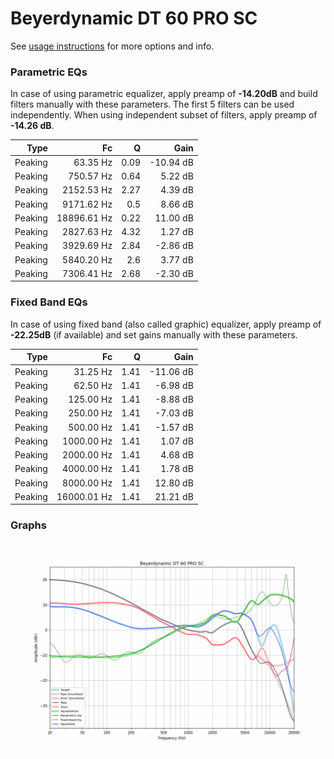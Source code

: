 # Beyerdynamic DT 60 PRO SC
See [usage instructions](https://github.com/jaakkopasanen/AutoEq#usage) for more options and info.

### Parametric EQs
In case of using parametric equalizer, apply preamp of **-14.20dB** and build filters manually
with these parameters. The first 5 filters can be used independently.
When using independent subset of filters, apply preamp of **-14.26 dB**.

| Type    | Fc          |    Q | Gain      |
|--------:|------------:|-----:|----------:|
| Peaking | 63.35 Hz    | 0.09 | -10.94 dB |
| Peaking | 750.57 Hz   | 0.64 | 5.22 dB   |
| Peaking | 2152.53 Hz  | 2.27 | 4.39 dB   |
| Peaking | 9171.62 Hz  | 0.5  | 8.66 dB   |
| Peaking | 18896.61 Hz | 0.22 | 11.00 dB  |
| Peaking | 2827.63 Hz  | 4.32 | 1.27 dB   |
| Peaking | 3929.69 Hz  | 2.84 | -2.86 dB  |
| Peaking | 5840.20 Hz  | 2.6  | 3.77 dB   |
| Peaking | 7306.41 Hz  | 2.68 | -2.30 dB  |

### Fixed Band EQs
In case of using fixed band (also called graphic) equalizer, apply preamp of **-22.25dB**
(if available) and set gains manually with these parameters.

| Type    | Fc          |    Q | Gain      |
|--------:|------------:|-----:|----------:|
| Peaking | 31.25 Hz    | 1.41 | -11.06 dB |
| Peaking | 62.50 Hz    | 1.41 | -6.98 dB  |
| Peaking | 125.00 Hz   | 1.41 | -8.88 dB  |
| Peaking | 250.00 Hz   | 1.41 | -7.03 dB  |
| Peaking | 500.00 Hz   | 1.41 | -1.57 dB  |
| Peaking | 1000.00 Hz  | 1.41 | 1.07 dB   |
| Peaking | 2000.00 Hz  | 1.41 | 4.68 dB   |
| Peaking | 4000.00 Hz  | 1.41 | 1.78 dB   |
| Peaking | 8000.00 Hz  | 1.41 | 12.80 dB  |
| Peaking | 16000.01 Hz | 1.41 | 21.21 dB  |

### Graphs
![](./Beyerdynamic%20DT%2060%20PRO%20SC.png)